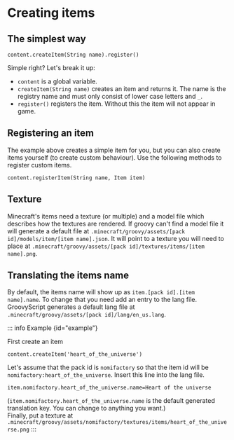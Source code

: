 # Creating items

## The simplest way

```groovy:no-line-numbers
content.createItem(String name).register()
```

Simple right?
Let's break it up:

- `content` is a global variable.
- `createItem(String name)` creates an item and returns it. The name is the registry name and must only consist of lower
  case letters and `_`.
- `register()` registers the item. Without this the item will not appear in game.

## Registering an item

The example above creates a simple item for you, but you can also create items yourself (to create custom behaviour).
Use the following methods to register custom items.

```groovy:no-line-numbers
content.registerItem(String name, Item item)
```

## Texture

Minecraft's items need a texture (or multiple) and a model file which describes how the textures are rendered. If groovy
can't find a model file it will generate a default file
at `.minecraft/groovy/assets/[pack id]/models/item/[item name].json`.
It will point to a texture you will need to place
at `.minecraft/groovy/assets/[pack id]/textures/items/[item name].png`.

## Translating the items name

By default, the items name will show up as `item.[pack id].[item name].name`. To change that you need add an entry to
the lang file. GroovyScript generates a default lang file at `.minecraft/groovy/assets/[pack id]/lang/en_us.lang`.

::: info Example {id="example"}

  First create an item

  ```groovy:no-line-numbers
  content.createItem('heart_of_the_universe')
  ```

  Let's assume that the pack id is `nomifactory` so that the item id will be `nomifactory:heart_of_the_universe`.
  Insert this line into the lang file.

  ```ini:no-line-numbers
  item.nomifactory.heart_of_the_universe.name=Heart of the universe
  ```

  (`item.nomifactory.heart_of_the_universe.name` is the default generated translation key. You can change to anything you want.) <br>
  Finally, put a texture at `.minecraft/groovy/assets/nomifactory/textures/items/heart_of_the_universe.png`
:::
